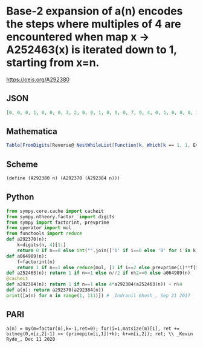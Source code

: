 # Base\-2 expansion of a\(n\) encodes the steps where multiples of 4 are encountered when map x \-\> A252463\(x\) is iterated down to 1, starting from x\=n\.
https://oeis.org/A292380
## JSON
```JSON
[0, 0, 0, 1, 0, 0, 0, 3, 2, 0, 0, 1, 0, 0, 0, 7, 0, 4, 0, 1, 0, 0, 0, 3, 4, 0, 6, 1, 0, 0, 0, 15, 0, 0, 0, 9, 0, 0, 0, 3, 0, 0, 0, 1, 2, 0, 0, 7, 8, 8, 0, 1, 0, 12, 0, 3, 0, 0, 0, 1, 0, 0, 2, 31, 0, 0, 0, 1, 0, 0, 0, 19, 0, 0, 8, 1, 0, 0, 0, 7, 14, 0, 0, 1, 0, 0, 0, 3, 0, 4, 0, 1, 0, 0, 0, 15, 0, 16, 2, 17, 0, 0, 0, 3, 0]
```
## Mathematica
```Mathematica
Table[FromDigits[Reverse@ NestWhileList[Function[k, Which[k == 1, 1, EvenQ@ k, k/2, True, Times @@ Power[Which[# == 1, 1, # == 2, 1, True, NextPrime[#, -1]] & /@ First@ #, Last@ #] &@ Transpose@ FactorInteger@ k]], n, # > 1 &] /. k_ /; IntegerQ@ k :> If[Mod[k, 4] == 0, 1, 0], 2], {n, 105}] (* _Michael De Vlieger_, Sep 21 2017 *)
```
## Scheme
```Scheme
(define (A292380 n) (A292370 (A292384 n)))
```
## Python
```Python
from sympy.core.cache import cacheit
from sympy.ntheory.factor_ import digits
from sympy import factorint, prevprime
from operator import mul
from functools import reduce
def a292370(n):
    k=digits(n, 4)[1:]
    return 0 if n==0 else int("".join(['1' if i==0 else '0' for i in k]), 2)
def a064989(n):
    f=factorint(n)
    return 1 if n==1 else reduce(mul, [1 if i==2 else prevprime(i)**f[i] for i in f])
def a252463(n): return 1 if n==1 else n//2 if n%2==0 else a064989(n)
@cacheit
def a292384(n): return 1 if n==1 else 4*a292384(a252463(n)) + n%4
def a(n): return a292370(a292384(n))
print([a(n) for n in range(1, 111)]) # _Indranil Ghosh_, Sep 21 2017
```
## PARI
```PARI
a(n) = my(m=factor(n),k=-1,ret=0); for(i=1,matsize(m)[1], ret += bitneg(0,m[i,2]-1) << (primepi(m[i,1])+k); k+=m[i,2]); ret; \\ _Kevin Ryde_, Dec 11 2020
```
